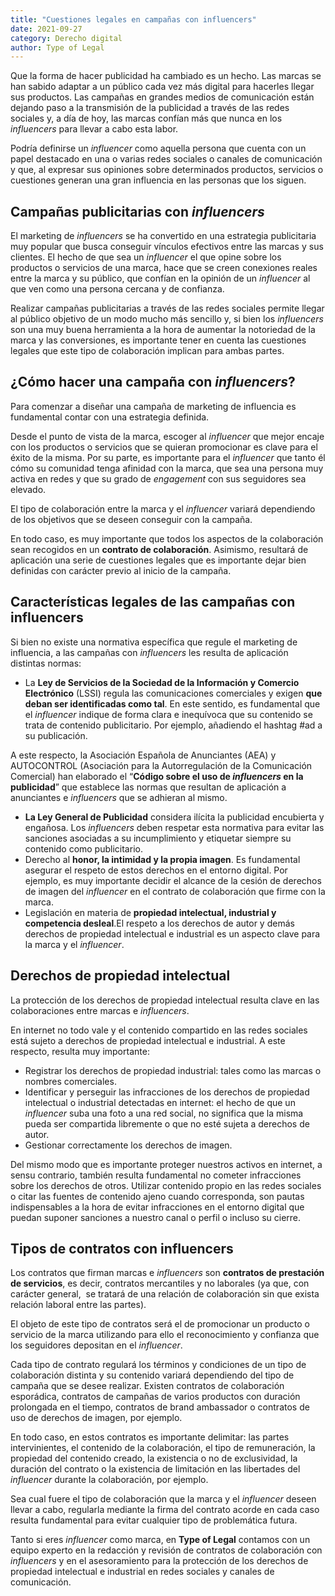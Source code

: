 ```yaml
---
title: "Cuestiones legales en campañas con influencers"
date: 2021-09-27
category: Derecho digital
author: Type of Legal
---
```


Que la forma de hacer publicidad ha cambiado es un hecho. Las marcas se han sabido adaptar a un público cada vez más digital para hacerles llegar sus productos. Las campañas en grandes medios de comunicación están dejando paso a la transmisión de la publicidad a través de las redes sociales y, a día de hoy, las marcas confían más que nunca en los _influencers_ para llevar a cabo esta labor.

Podría definirse un _influencer_ como aquella persona que cuenta con un papel destacado en una o varias redes sociales o canales de comunicación y que, al expresar sus opiniones sobre determinados productos, servicios o cuestiones generan una gran influencia en las personas que los siguen.

**Campañas publicitarias con _influencers_**
--------------------------------------------

El marketing de _influencers_ se ha convertido en una estrategia publicitaria muy popular que busca conseguir vínculos efectivos entre las marcas y sus clientes. El hecho de que sea un _influencer_ el que opine sobre los productos o servicios de una marca, hace que se creen conexiones reales entre la marca y su público, que confían en la opinión de un _influencer_ al que ven como una persona cercana y de confianza.

Realizar campañas publicitarias a través de las redes sociales permite llegar al público objetivo de un modo mucho más sencillo y, si bien los _influencers_ son una muy buena herramienta a la hora de aumentar la notoriedad de la marca y las conversiones, es importante tener en cuenta las cuestiones legales que este tipo de colaboración implican para ambas partes.

**¿Cómo hacer una campaña con _influencers_?**
----------------------------------------------

Para comenzar a diseñar una campaña de marketing de influencia es fundamental contar con una estrategia definida.

Desde el punto de vista de la marca, escoger al _influencer_ que mejor encaje con los productos o servicios que se quieran promocionar es clave para el éxito de la misma. Por su parte, es importante para el _influencer_ que tanto él cómo su comunidad tenga afinidad con la marca, que sea una persona muy activa en redes y que su grado de _engagement_ con sus seguidores sea elevado.

El tipo de colaboración entre la marca y el _influencer_ variará dependiendo de los objetivos que se deseen conseguir con la campaña.

En todo caso, es muy importante que todos los aspectos de la colaboración sean recogidos en un **contrato de colaboración**. Asimismo, resultará de aplicación una serie de cuestiones legales que es importante dejar bien definidas con carácter previo al inicio de la campaña.

**Características legales de las campañas con influencers**
-----------------------------------------------------------

Si bien no existe una normativa específica que regule el marketing de influencia, a las campañas con _influencers_ les resulta de aplicación distintas normas:

*   La **Ley de Servicios de la Sociedad de la Información y Comercio Electrónico** (LSSI) regula las comunicaciones comerciales y exigen **que deban ser identificadas como tal**. En este sentido, es fundamental que el _influencer_ indique de forma clara e inequívoca que su contenido se trata de contenido publicitario. Por ejemplo, añadiendo el hashtag #ad a su publicación.

A este respecto, la Asociación Española de Anunciantes (AEA) y AUTOCONTROL (Asociación para la Autorregulación de la Comunicación Comercial) han elaborado el “**Código sobre el uso de _influencers_ en la publicidad**” que establece las normas que resultan de aplicación a anunciantes e _influencers_ que se adhieran al mismo.

*   **La Ley General de Publicidad** considera ilícita la publicidad encubierta y engañosa. Los _influencers_ deben respetar esta normativa para evitar las sanciones asociadas a su incumplimiento y etiquetar siempre su contenido como publicitario.
*   Derecho al **honor, la intimidad y la propia imagen**. Es fundamental asegurar el respeto de estos derechos en el entorno digital. Por ejemplo, es muy importante decidir el alcance de la cesión de derechos de imagen del _influencer_ en el contrato de colaboración que firme con la marca.
*   Legislación en materia de **propiedad intelectual, industrial y competencia desleal**.El respeto a los derechos de autor y demás derechos de propiedad intelectual e industrial es un aspecto clave para la marca y el _influencer_.

**Derechos de propiedad intelectual**
-------------------------------------

La protección de los derechos de propiedad intelectual resulta clave en las colaboraciones entre marcas e _influencers_.

En internet no todo vale y el contenido compartido en las redes sociales está sujeto a derechos de propiedad intelectual e industrial. A este respecto, resulta muy importante:

*   Registrar los derechos de propiedad industrial: tales como las marcas o nombres comerciales.
*   Identificar y perseguir las infracciones de los derechos de propiedad intelectual o industrial detectadas en internet: el hecho de que un _influencer_ suba una foto a una red social, no significa que la misma pueda ser compartida libremente o que no esté sujeta a derechos de autor.
*   Gestionar correctamente los derechos de imagen.

Del mismo modo que es importante proteger nuestros activos en internet, a sensu contrario, también resulta fundamental no cometer infracciones sobre los derechos de otros. Utilizar contenido propio en las redes sociales o citar las fuentes de contenido ajeno cuando corresponda, son pautas indispensables a la hora de evitar infracciones en el entorno digital que puedan suponer sanciones a nuestro canal o perfil o incluso su cierre.

**Tipos de contratos con influencers**
--------------------------------------

Los contratos que firman marcas e _influencers_ son **contratos de prestación de servicios**, es decir, contratos mercantiles y no laborales (ya que, con carácter general,  se tratará de una relación de colaboración sin que exista relación laboral entre las partes).

El objeto de este tipo de contratos será el de promocionar un producto o servicio de la marca utilizando para ello el reconocimiento y confianza que los seguidores depositan en el _influencer_.

Cada tipo de contrato regulará los términos y condiciones de un tipo de colaboración distinta y su contenido variará dependiendo del tipo de campaña que se desee realizar. Existen contratos de colaboración esporádica, contratos de campañas de varios productos con duración prolongada en el tiempo, contratos de brand ambassador o contratos de uso de derechos de imagen, por ejemplo.

En todo caso, en estos contratos es importante delimitar: las partes intervinientes, el contenido de la colaboración, el tipo de remuneración, la propiedad del contenido creado, la existencia o no de exclusividad, la duración del contrato o la existencia de limitación en las libertades del _influencer_ durante la colaboración, por ejemplo.

Sea cual fuere el tipo de colaboración que la marca y el _influencer_ deseen llevar a cabo, regularla mediante la firma del contrato acorde en cada caso resulta fundamental para evitar cualquier tipo de problemática futura.

Tanto si eres _influencer_ como marca, en **Type of Legal** contamos con un equipo experto en la redacción y revisión de contratos de colaboración con _influencers_ y en el asesoramiento para la protección de los derechos de propiedad intelectual e industrial en redes sociales y canales de comunicación.
